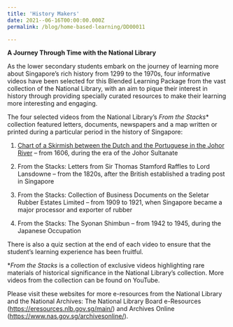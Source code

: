 ```yaml
---
title: 'History Makers'
date: 2021--06-16T00:00:00.000Z
permalink: /blog/home-based-learning/DD00011

---
```


**A Journey Through Time with the National Library**

 As the lower secondary students embark on the journey of learning more about Singapore’s rich history from 1299 to the 1970s, four informative videos have been selected for this Blended Learning Package from the vast collection of the National Library, with an aim to pique their interest in history through providing specially curated resources to make their learning more interesting and engaging.

 The four selected videos from the National Library’s *From the Stacks** collection featured letters, documents, newspapers and a map written or printed during a particular period in the history of Singapore:

1. [Chart of a Skirmish between the Dutch and the Portuguese in the Johor River](/blog/home-based-learning/DD00012) – from 1606, during the era of the Johor Sultanate

2. From the Stacks: Letters from Sir Thomas Stamford Raffles to Lord Lansdowne – from the 1820s, after the British established a trading post in Singapore

3. From the Stacks: Collection of Business Documents on the Seletar Rubber Estates Limited – from 1909 to 1921, when Singapore became a major processor and exporter of rubber

4. From the Stacks: The Syonan Shimbun – from 1942 to 1945, during the Japanese Occupation

 

There is also a quiz section at the end of each video to ensure that the student’s learning experience has been fruitful.

 **From the Stacks* is a collection of exclusive videos highlighting rare materials of historical significance in the National Library’s collection. More videos from the collection can be found on YouTube.

 Please visit these websites for more e-resources from the National Library and the National Archives: The National Library Board e-Resources (https://eresources.nlb.gov.sg/main/) and Archives Online (https://www.nas.gov.sg/archivesonline/).



